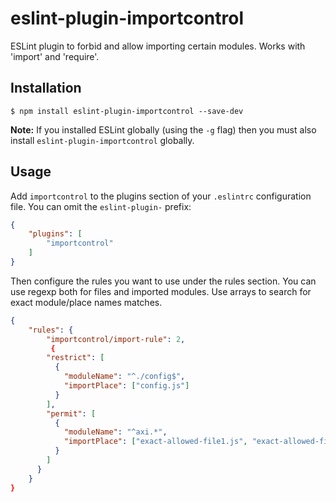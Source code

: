 # eslint-plugin-importcontrol

ESLint plugin to forbid and allow importing certain modules.
Works with 'import' and 'require'.

## Installation

```
$ npm install eslint-plugin-importcontrol --save-dev
```

**Note:** If you installed ESLint globally (using the `-g` flag) then you must also install `eslint-plugin-importcontrol` globally.

## Usage

Add `importcontrol` to the plugins section of your `.eslintrc` configuration file. You can omit the `eslint-plugin-` prefix:

```json
{
    "plugins": [
        "importcontrol"
    ]
}
```

Then configure the rules you want to use under the rules section.
You can use regexp both for files and imported modules.
Use arrays to search for exact module/place names matches.

```json
{
    "rules": {
        "importcontrol/import-rule": 2,
         {
        "restrict": [
          {
            "moduleName": "^./config$",
            "importPlace": ["config.js"]
          }     
        ],
        "permit": [
          {
            "moduleName": "^axi.*",
            "importPlace": ["exact-allowed-file1.js", "exact-allowed-file2.js"]
          }
        ]
      }
    }
}
```

